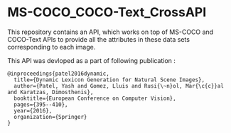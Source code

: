 # MS-COCO_COCO-Text_CrossAPI
This repository contains an API, which works on top of MS-COCO and COCO-Text APIs to provide all the attributes in these data sets corresponding to each image.

This API was devloped as a part of following publication :
```
@inproceedings{patel2016dynamic,
  title={Dynamic Lexicon Generation for Natural Scene Images},
  author={Patel, Yash and Gomez, Lluis and Rusi{\~n}ol, Mar{\c{c}}al and Karatzas, Dimosthenis},
  booktitle={European Conference on Computer Vision},
  pages={395--410},
  year={2016},
  organization={Springer}
}
```

